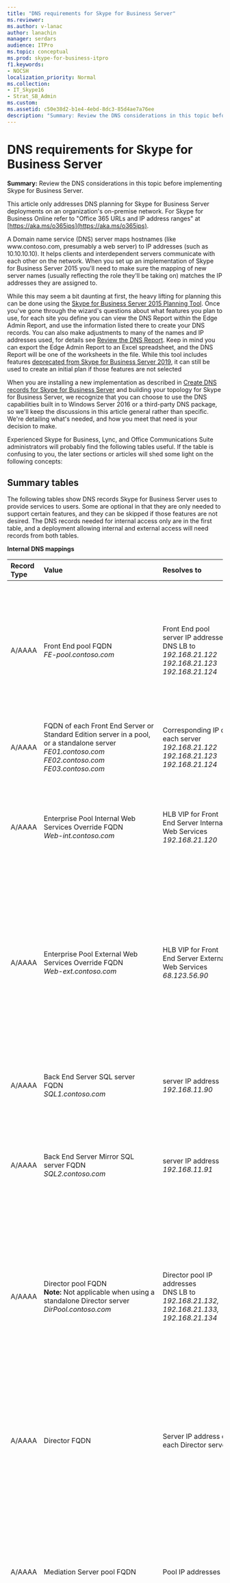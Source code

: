 ```yaml
---
title: "DNS requirements for Skype for Business Server"
ms.reviewer: 
ms.author: v-lanac
author: lanachin
manager: serdars
audience: ITPro
ms.topic: conceptual
ms.prod: skype-for-business-itpro
f1.keywords:
- NOCSH
localization_priority: Normal
ms.collection:
- IT_Skype16
- Strat_SB_Admin
ms.custom:
ms.assetid: c50e38d2-b1e4-4ebd-8dc3-85d4ae7a76ee
description: "Summary: Review the DNS considerations in this topic before implementing Skype for Business Server."
---
```


# DNS requirements for Skype for Business Server

**Summary:** Review the DNS considerations in this topic before implementing Skype for Business Server.

This article only addresses DNS planning for Skype for Business Server deployments on an organization's on-premise network. For Skype for Business Online refer to "Office 365 URLs and IP address ranges" at [https://aka.ms/o365ips](https://aka.ms/o365ips).

A Domain name service (DNS) server maps hostnames (like www.<span></span>contoso<span></span>.com, presumably a web server) to IP addresses (such as 10.10.10.10). It helps clients and interdependent servers communicate with each other on the network. When you set up an implementation of Skype for Business Server 2015 you'll need to make sure the mapping of new server names (usually reflecting the role they'll be taking on) matches the IP addresses they are assigned to.

While this may seem a bit daunting at first, the heavy lifting for planning this can be done using the [Skype for Business Server 2015 Planning Tool](https://www.microsoft.com/download/details.aspx?id=50357). Once you've gone through the wizard's questions about what features you plan to use, for each site you define you can view the DNS Report within the Edge Admin Report, and use the information listed there to create your DNS records. You can also make adjustments to many of the names and IP addresses used, for details see [Review the DNS Report](../../management-tools/planning-tool/review-the-administrator-reports.md#DNS_Report). Keep in mind you can export the Edge Admin Report to an Excel spreadsheet, and the DNS Report will be one of the worksheets in the file. While this tool includes features [deprecated from Skype for Business Server 2019](../../../SfBServer2019/deprecated.md), it can still be used to create an initial plan if those features are not selected

When you are installing a new implementation as described in [Create DNS records for Skype for Business Server](../../deploy/install/create-dns-records.md) and building your topology for Skype for Business Server, we recognize that you can choose to use the DNS capabilities built in to Windows Server 2016 or a third-party DNS package, so we'll keep the discussions in this article general rather than specific. We're detailing what's needed, and how you meet that need is your decision to make.

Experienced Skype for Business, Lync, and Office Communications Suite administrators will probably find the following tables useful. If the table is confusing to you, the later sections or articles will shed some light on the following concepts:

## Summary tables
<a name="BK_Summary"> </a>

The following tables show DNS records Skype for Business Server uses to provide services to users. Some are optional in that they are only needed to support certain features, and they can be skipped if those features are not desired. The DNS records needed for internal access only are in the first table, and a deployment allowing internal and external access will need records from both tables.

**Internal DNS mappings**

|Record Type|Value|Resolves to|Purpose|Required|
|:-----|:-----|:-----|:-----|:-----|
|A/AAAA   |Front End pool FQDN  <br/> *FE-pool.<span></span>contoso<span></span>.com*   |Front End pool server IP addresses  <br/>  DNS LB to *192.168.21.122 192.168.21.123 192.168.21.124*   |DNS Load Balancing of Front End Pools. Maps the Front End pool name to a set of IP addresses.  <br/> See [Deploying DNS Load Balancing on Front End Pools and Director Pools](load-balancing.md#BK_FE_Dir)  |Y   |
|A/AAAA   | FQDN of each Front End Server or Standard Edition server in a pool, or a standalone server <br/>  *FE01.<span></span>contoso.<span></span>com FE02.<span></span>contoso<span></span>.com FE03.<span></span>contoso<span></span>.com*   |Corresponding IP of each server  <br/> *192.168.21.122 192.168.21.123 192.168.21.124*   |Maps the server name to its IP address.   |Y   |
|A/AAAA   |Enterprise Pool Internal Web Services Override FQDN  <br/> *Web-int.<span></span>contoso<span></span>.com*   |HLB VIP for Front End Server Internal Web Services  <br/> *192.168.21.120*   |Required to enable client to server web traffic, such as downloading the Skype for Business Web App. Also required for Mobile clients.   |Y   |
|A/AAAA   |Enterprise Pool External Web Services Override FQDN  <br/> *Web-ext.<span></span>contoso<span></span>.com*   |HLB VIP for Front End Server External Web Services  <br/>*68.123.56.90*   |Required to enable client to server web traffic, such as downloading the Skype for Business Web App. Required if mobile clients will resolve DNS internally. Can resolve to DMZ Reverse Proxy IP or Internet IP.   ||
|A/AAAA   | Back End Server SQL server FQDN <br/> *SQL1.<span></span>contoso<span></span>.com*   |server IP address  <br/> *192.168.11.90*   |Maps the server name for a back-end SQL server working with the Front End pool to its IP address   ||
|A/AAAA   |Back End Server Mirror SQL server FQDN  <br/> *SQL2.<span></span>contoso<span></span>.com*   |server IP address  <br/> *192.168.11.91*   |Maps the server name for a back-end SQL mirror server working with the Front End pool to its IP address   ||
|A/AAAA   |Director pool FQDN  <br/>**Note:** Not applicable when using a standalone Director server <br/> *DirPool.<span></span>contoso<span></span>.com*   |Director pool IP addresses  <br/> DNS LB to *192.168.21.132, 192.168.21.133, 192.168.21.134*   |DNS load balancing of Director Pool servers. Maps the pool name for the Director pool to an IP address, see [Deploying DNS Load Balancing on Front End Pools and Director Pools](load-balancing.md#BK_FE_Dir) <br/> A Director can authenticate a user and is optional.   ||
|A/AAAA   |Director FQDN   |Server IP address of each Director server   |Maps the pool name for the Director to an IP address, see [Deploying DNS Load Balancing on Front End Pools and Director Pools](load-balancing.md#BK_FE_Dir)  ||
|A/AAAA   |Mediation Server pool FQDN   |Pool IP addresses   |The Mediation Server role is optional. You can co-locate the services provided by a mediation server to the Front End server or pool. See [Using DNS Load Balancing on Mediation Server Pools](load-balancing.md#BK_Mediation)  ||
|A/AAAA   |Mediation Server FQDN   |Server IP address   |You can co-locate the services provided by a mediation server to the Front End server or pool. See [Using DNS Load Balancing on Mediation Server Pools](load-balancing.md#BK_Mediation)  ||
|A/AAAA   |Persistent Chat Server FQDN   |Persistent Chat Server IP address   |A Persistent Chat server is required for the Persistent Chat feature and is otherwise optional.   ||
|A/AAAA   |lyncdiscoverinternal.*\<sipdomain\>* <br/> lyncdiscoverinternal.*<span></span>contoso<span></span>.com*   |HLB Front End pool VIP or Director IP  <br/>  192.168.21.121  |Internal AutoDiscover Service1, required for Mobility support. If internal DNS is used to resolve for mobile devices, it should point to the external IP, or DMZ VIP.  <br/> For Web services we require HLB on the Front End pool as HTTPS can't leverage DNS. For Front End pool or Director pool this should resolves to an HLB VIP, or a regular IP for a Standard edition server or a Standalone Director server.   |Y   |
|CNAME   |lyncdiscoverinternal.*\<sipdomain\>* <br/> lyncdiscoverinternal. *<span></span>contoso<span></span>.com*   |HLB FE Pool FQDN or Director FQDN  <br/> Web-int.<span></span>contoso<span></span>.com   |Internal AutoDiscover Service1 <br/> You can implement this as a CNAME instead of an A record if desired.   ||
|A/AAAA   |sip.*\<sipdomain\>* <br/> sip.*<span></span>contoso<span></span>.com*  |Front End pool server IP addresses (or to a each Director IP address)  <br/>  DNS LB to *192.168.21.122 192.168.21.123 192.168.21.124*   |Required for automatic configuration, see [Walkthrough of Skype for Business clients locating services](../../plan-your-deployment/edge-server-deployments/advanced-edge-server-dns.md#WalkthroughOfSkype) <br/> A record or records pointing to the Front End pool servers or Director servers on the internal network, or the Access Edge service when the client is external   |&#x2777;  |
|A/AAAA   |ucupdates-r2.*\<sipdomain\>* <br/> ucupdates-r2.*<span></span>contoso<span></span>.com*  |HLB FE Pool VIP Or Director Pool HLB VIP , or SE/Director Server IP  <br/>  192.168.21.121  |Deploying this record is optional &#x2778;  ||
|SRV   |\_sipinternaltls.\_tcp.*\<sipdomain\>* <br/>Port 5061 <br/>\_sipinternaltls.\_tcp.*<span></span>contoso<span></span>.com* <br/>Port 5061  |Front End pool FQDN  <br/>*FE-Pool.<span></span>contoso<span></span>.com*  |Enables Internal user automatic sign-in 1 to the Front End server/pool or SE server/pool that authenticates and redirects client requests for sign-in.  |&#x2777; |
|A/AAAA |sipinternal.*\<sipdomain\>* <br/>sipinternal.<span></span>*contoso<span></span>.com*  |Front End pool FQDN  <br/>_FE-Pool.<span></span>contoso<span></span>.com_  |Internal user access &#x2776;  |&#x2777;  |
|SRV   | \_ntp.\_udp.*\<sipdomain\>* <br/> \_ntp.\_udp.<span></span>*contoso<span></span>.com*  |TimeServer FQDN  <br/> north-america.pool.ntp.org   |NTP source required for Lync Phone Edition devices   |This is required to support desktop handsets.   |
|SRV   |\_sipfederationtls.\_tcp.*\<sipdomain\>* <br/>\_sipfederationtls.\_tcp.<span></span>*contoso<span></span>.com*  | Access Edge service FQDN <br/> EdgePool-int.<span></span>*contoso<span></span>.com*  |Create one SRV record for each SIP domain that has IOS or Windows phone Mobile clients.   |For Mobile client support   |
|A/AAAA   |admin URL  <br/>*Web-int.<span></span>contoso<span></span>.com*  |HLB FE Pool VIP  <br/> 192.168.21.121   |Skype for Business Server Control Panel, see [Simple URLs](dns.md#BK_Simple)  ||
|A/AAAA   |meet URL  <br/>*Web-int.<span></span>contoso<span></span>.com*  |HLB FE Pool VIP  <br/> 192.168.21.121   |Online meetings, see [Simple URLs](dns.md#BK_Simple)  ||
|A/AAAA   |dial-in URL  <br/>*Web-int.<span></span>contoso<span></span>.com*  |HLB FE Pool VIP  <br/> 192.168.21.121   |Dial-in conferencing, see [Simple URLs](dns.md#BK_Simple)  ||
|A/AAAA   |internal Web Services FQDN  <br/>*Web-int.<span></span>contoso<span></span>.com*  |HLB FE Pool VIP  <br/> 192.168.21.121   |Skype for Business Web Service used by Skype for Business Web App   ||
|A/AAAA   |Office Web Apps Server pool FQDN  <br/> OWA.<span></span>contoso<span></span>.com   | Office Web Apps Server pool VIP address <br/> 192.168.1.5   |Defines the Office Web Apps Server pool FQDN   ||
|A/AAAA   | Internal Web FQDN <br/> Web-int.<span></span>contoso<span></span>.com   | Front End pool VIP address <br/> 192.168.21.121   |Defines the Internal Web FQDN used by Skype for Business Web App  <br/> If you are using DNS load balancing on this pool, your Front End pool and internal web farm cannot have the same FQDN.   ||

&#x2776; Used by a client to discover the Front End Server or Front End pool, and be authenticated and signed in as a user. More detail on this is in [Walkthrough of Skype for Business clients locating services](../../plan-your-deployment/edge-server-deployments/advanced-edge-server-dns.md#WalkthroughOfSkype).

&#x2777; This is only required to support legacy clients prior to Lync 2013, and desktop handsets.

&#x2778; In the situation where a Unified Communications device is turned on, but a user has never logged into the device, the A record allows the device to discover the server hosting Device Update Web service and obtain updates. Otherwise, devices obtain the server information though in-band provisioning the first time a user logs in.

The following diagram shows an example that includes both internal and external DNS records, and many of the records shown in the surrounding tables:

**Edge network diagram using Public IPv4 addresses**

![example of DNS network diagram](../../media/2cc9546e-5560-4d95-8fe4-65a792a0e9c3.png)

**Perimeter network DNS mappings (both internal and external interfaces)**

|Record Type|Value|Resolves to|Purpose|Required|
|:--- |:--- |:--- |:--- |:--- |
|A/AAAA   |Internal Edge pool FQDN  <br/>*EdgePool-int.<span></span>contoso<span></span>.com*  |Internal-facing Edge pool IP addresses  <br/> 172.25.33.10, 172.25.33.11   |Consolidated Edge Pool internal interface IP Addresses   |Y   |
|A/AAAA   |Edge Server FQDN  <br/>*Cons-1.<span></span>contoso<span></span>.com*  |Internal-facing server IP for a server in the Edge pool  <br/> 172.25.33.10   |Create a record for each server in the pool with the server FQDN pointing to its internal server node IP in the pool, see [DNS Load Balancing on Edge Server Pools](load-balancing.md#BK_Edge).   |Y   |
|A/AAAA   |Access Edge service Pool FQDN  <br/>*Access1.<span></span>contoso<span></span>.com*  |Access Edge service Pool external IP addresses  <br/> 131.107.16.10, 131.107.16.11   |The Access Edge service provides a single, trusted connection point for both outbound and inbound Session Initiation Protocol (SIP) traffic.   |Y   |
|A/AAAA   |Web Conferencing Edge service Pool FQDN  <br/>*Webcon1.<span></span>contoso<span></span>.com*  |Web Conferencing Edge service external IP addresses  <br/> 131.107.16.90, 131.107.16.91   |The Web Conferencing Edge service enables external users to join meetings that are hosted on your internal Skype for Business Server environment.   |Y   |
|A/AAAA   |*av.\<sip-domain\>* Pool FQDN <br/>*AV1.<span></span>contoso<span></span>.com*  |A/V Edge external IP addresses  <br/> 131.107.16.170, 131.107.16.171   |The A/V Edge service makes audio, video, application sharing and file transfer available to external users.   |Y   |
|CNAME   |sip.*\<sipdomain\>* <br/> sip.*<span></span>contoso<span></span>.com*  |External Access Edge Pool FQDN  <br/>*Access1.<span></span>contoso<span></span>.com*  |Locates the Edge Server pool . See [Walkthrough of Skype for Business clients locating services](../../plan-your-deployment/edge-server-deployments/advanced-edge-server-dns.md#WalkthroughOfSkype)  |Y   |
|SRV   |\_sip.\_tls.*\<sipdomain\>* <br/>\_sip.\_tls.<span></span>*contoso<span></span>.com*  |External Access Edge FQDN  <br/>_Access1.<span></span>contoso<span></span>.com_  |Used for external user access. See [Walkthrough of Skype for Business clients locating services](../../plan-your-deployment/edge-server-deployments/advanced-edge-server-dns.md#WalkthroughOfSkype)  |Y   |
|SRV   |\_sipfederationtls.\_tcp.*\<sipdomain\>* <br/>\_sipfederationtls.\_tcp.<span></span>*contoso<span></span>.com*  |External Access Edge FQDN  <br/>*Access1.<span></span>contoso<span></span>.com*  |Used for Federation and public IM connectivity   |&#x2776;  |
|SRV   |\_xmpp-server.\_tcp.*<sipdomain\>* <br/>\_xmpp-server.\_tcp.*<span></span>contoso<span></span>.com*  |External Access Edge FQDN  <br/>*Access1.<span></span>contoso<span></span>.com*  |The XMPP Proxy service accepts and sends extensible messaging and presence protocol (XMPP) messages to and from configured XMPP Federated partners.   |Y, to deploy Federation, otherwise optional  <br/> Not available in Skype for Business Server 2019.|
|SRV   |\_sipfederationtls.\_tcp.*\<sipdomain\>* <br/>\_sipfederationtls.\_tcp.*<span></span>contoso<span></span>.com*  |External Access Edge FQDN  <br/>*Access1.<span></span>contoso<span></span>.com*  |To support Push Notification Service and Apple Push Notification service, you create one SRV record for each SIP domain. &#x2778;  ||
|A/AAAA   |External Front End pool web services FQDN  <br/>*Web-ext.<span></span>contoso<span></span>.com*  |Reverse proxy public IP address, proxies to the External Web Services VIP for your Front End pool &#x2776; <br/> 131.107.155.1 proxy to 192.168.21.120   |Front End pool external interface used by Skype for Business Web App   |Y   |
|A/AAAA/CNAME   |lyncdiscover.*\<sipdomain\>* <br/> lyncdiscover.*<span></span>contoso<span></span>.com*  |Reverse proxy public IP address, resolves to the External Web Services VIP for your Director pool, if you have one, or for your Front End pool if you do not have a Director &#x2777; <br/> 131.107.155.1 proxy to 192.168.21.120   | External record for client AutoDiscover, also used by Mobility, Skype for Business Web App, and scheduler Web app, resolved by the reverse proxy server <br/> To support Push Notification Service and Apple Push Notification service, you create one SRV record for each SIP domain that has Microsoft Lync Mobile clients. 3  |Y   |
|A/AAAA   |meet.*\<sipdomain\>* <br/> meet.*<span></span>contoso<span></span>.com*  |Reverse proxy public IP address, resolves to the external Web interface for the Front End pool  <br/> 131.107.155.1 proxy to 192.168.21.120   |Proxy to Skype for Business Web Service  <br/> See [Simple URLs](dns.md#BK_Simple)  |Y   |
|A/AAAA   |dial-in.*\<sipdomain\>* <br/> dial-in.*<span></span>contoso<span></span>.com*  |Reverse proxy public IP address, proxies to the external Web interface for the Front End pool  <br/> 131.107.155.1 proxy to 192.168.21.120   |Proxy to Skype for Business Web Service  <br/> See [Simple URLs](dns.md#BK_Simple)  |Y   |
|A/AAAA   |Office Web Apps Server pool FQDN  <br/> OWA.<span></span>contoso<span></span>.com   | Reverse proxy public IP address, proxies to the external Web interface for the Office Web Apps Server <br/> 131.107.155.1 proxy to 192.168.1.5   | Office Web Apps Server pool VIP address <br/> 192.168.1.5   |Defines the Office Web Apps Server pool FQDN   |

&#x2776; Required to deploy Federation, otherwise optional.

&#x2777; Used by a client to discover the front end server or Front End pool, and be authenticated and signed in as a user.

&#x2778; This requirement applies only to clients on Apple or Microsoft based mobile devices. Android and Nokia Symbian devices do not use push notification.

 For more detail on Edge Servers and perimeter networks, see the Edge server [DNS planning](../../plan-your-deployment/edge-server-deployments/edge-environmental-requirements.md#DNSPlan) content.

> [!IMPORTANT]
> Skype for Business Server supports the use of IPv6 addressing. See [Plan for IPv6 in Skype for Business](ipv6.md) for more details.

> [!IMPORTANT]
> For more detail on FQDNs, see [DNS basics](basics.md).

**Split brain DNS**
<a name="BK_split"> </a>

Split brain DNS is a DNS configuration where you have two DNS zones with the same namespace. The first DNS zone handles internal requests, while the second DNS zone handles external requests, as mentioned in these tables. For more about this see [Split-brain DNS](../../plan-your-deployment/edge-server-deployments/advanced-edge-server-dns.md#SplitBrainDNS).

## Hybrid considerations
<a name="BK_Hybrid"> </a>

If you plan to have some users homed online and some homed on premises, refer to the Hybrid connectivity planning article [Skype for Business server 2019](../../../SfbHybrid/hybrid/plan-hybrid-connectivity.md?toc=/SkypeForBusiness/sfbhybridtoc/toc.json). You will need to configure DNS as normal for Skype for Business Server 2015 and also add additional DNS records.

You should also refer to "Office 365 URLs and IP address ranges" at [https://aka.ms/o365ips](https://aka.ms/o365ips) to confirm that your users will have access to the online resources they will need.

## Simple URLs
<a name="BK_Simple"> </a>

A Uniform Resource Locator (URL) is a reference to a web resource that specifies its location on a computer network and a protocol used to retrieve it.

Skype for Business Server supports using three "simple" URLs to access services:

- **Meet** is used as the base URL for all conferences in the site. An example of a Meet simple URL is https:<span></span>//<span></span>meet.<span></span>contoso<span></span>.com. A URL for a particular meeting might be https:<span></span>//<span></span>meet.<span></span>contoso<span></span>.com/_username_/7322994.

    With the Meet simple URL, links to join meetings are easy to comprehend and easy to communicate.

- **Dial-in** enables access to the Dial-in Conferencing Settings web page. This page displays conference dial-in numbers with their available languages, assigned conference information (that is, for meetings that do not need to be scheduled), and in-conference DTMF controls, and supports management of personal identification number (PIN) and assigned conferencing information. The Dial-in simple URL is included in all meeting invitations so that users who want to dial in to the meeting can access the necessary phone number and PIN information. An example of the Dial-in simple URL is https://<span></span>dialin.<span></span>contoso<span></span>.com.

- **Admin** enables quick access to the Skype for Business Server Control Panel. From any computer within your organization's firewalls, an admin can open the Skype for Business Server Control Panel by typing the Admin simple URL into a browser. The Admin simple URL is internal to your organization. An example of the Admin simple URL is https://<span></span>admin.<span></span>contoso<span></span>.com.

Simple URLs are discussed in more detail at [DNS requirements for simple URLs in Skype for Business Server](simple-urls.md).

## DNS by server role
<a name="BK_Servers"> </a>

You can set the names of these pools and servers as you wish, but make them memorable and reflect their function in the system.

### DNS records for individual servers or pools

These generic record requirements apply to any server role used by Skype for Business. A pool is a set of servers running the same services that work together to handle client requests directed to them through a load balancer. See [Load balancing requirements for Skype for Business](load-balancing.md) for details

**DNS record Requirements for Server/pool roles (presumes DNS load balancing)**

|Deployment scenario|DNS requirement|
|:-----|:-----|
|One Server:  <br/> Persistent Chat, Director, Mediation Server, Front end server   |An internal A record that resolves the fully qualified domain name (FQDN) of the server to its IP address.  <br/> ServerRole.<span></span>contoso<span></span>.com 10.10.10.0   |
|Pool:  <br/> Persistent Chat, Director, Edge Server, Mediation Server, Front end   |An internal A record that resolves the fully qualified domain name (FQDN) of each server node in the pool to its IP address.  <br/>**Example** <br/> ServerRole01.<span></span>contoso<span></span>.com 10.10.10.1  <br/> ServerRole02.<span></span>contoso<span></span>.com 10.10.10.2  <br/> Multiple internal A records that resolve the fully qualified domain name (FQDN) of the pool to the IP addresses of the server nodes in the pool.  <br/>**Example** <br/> ServerPool.<span></span>contoso<span></span>.com 10.10.10.1  <br/> ServerPool.<span></span>contoso<span></span>.com 10.10.10.2   |

### Edge Server specific DNS topics

 To plan edge server deployment, review [Plan for Edge Server deployments in Skype for Business Server 2015](../../plan-your-deployment/edge-server-deployments/edge-server-deployments.md), and [Advanced Edge Server DNS planning for Skype for Business Server 2015](../../plan-your-deployment/edge-server-deployments/advanced-edge-server-dns.md) which has the following sections

- [DNS disaster recovery](../../plan-your-deployment/edge-server-deployments/advanced-edge-server-dns.md#DNSDR)

- [DNS load balancing](../../plan-your-deployment/edge-server-deployments/advanced-edge-server-dns.md#DNSLB)

- [Automatic configuration without split-brain DNS](../../plan-your-deployment/edge-server-deployments/advanced-edge-server-dns.md#NoSplitBrainDNS)

- [Split-brain DNS](../../plan-your-deployment/edge-server-deployments/advanced-edge-server-dns.md#SplitBrainDNS)

- [Walkthrough of Skype for Business clients locating services](../../plan-your-deployment/edge-server-deployments/advanced-edge-server-dns.md#WalkthroughOfSkype)


